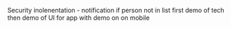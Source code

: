 Security inolenentation - notification if person not in list first demo of tech then demo of UI for app with demo on on mobile